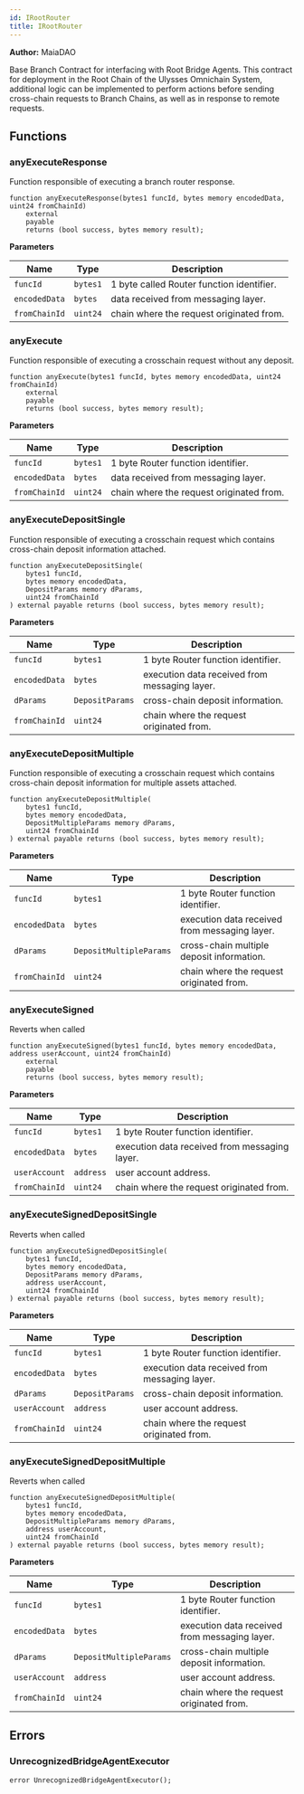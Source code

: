 ```yaml
---
id: IRootRouter
title: IRootRouter
---
```


**Author:**
MaiaDAO

Base Branch Contract for interfacing with Root Bridge Agents.
This contract for deployment in the Root Chain of the Ulysses Omnichain System,
additional logic can be implemented to perform actions before sending cross-chain
requests to Branch Chains, as well as in response to remote requests.


## Functions
### anyExecuteResponse

Function responsible of executing a branch router response.


```solidity
function anyExecuteResponse(bytes1 funcId, bytes memory encodedData, uint24 fromChainId)
    external
    payable
    returns (bool success, bytes memory result);
```
**Parameters**

|Name|Type|Description|
|----|----|-----------|
|`funcId`|`bytes1`|1 byte called Router function identifier.|
|`encodedData`|`bytes`|data received from messaging layer.|
|`fromChainId`|`uint24`|chain where the request originated from.|


### anyExecute

Function responsible of executing a crosschain request without any deposit.


```solidity
function anyExecute(bytes1 funcId, bytes memory encodedData, uint24 fromChainId)
    external
    payable
    returns (bool success, bytes memory result);
```
**Parameters**

|Name|Type|Description|
|----|----|-----------|
|`funcId`|`bytes1`|1 byte Router function identifier.|
|`encodedData`|`bytes`|data received from messaging layer.|
|`fromChainId`|`uint24`|chain where the request originated from.|


### anyExecuteDepositSingle

Function responsible of executing a crosschain request which contains cross-chain deposit information attached.


```solidity
function anyExecuteDepositSingle(
    bytes1 funcId,
    bytes memory encodedData,
    DepositParams memory dParams,
    uint24 fromChainId
) external payable returns (bool success, bytes memory result);
```
**Parameters**

|Name|Type|Description|
|----|----|-----------|
|`funcId`|`bytes1`|1 byte Router function identifier.|
|`encodedData`|`bytes`|execution data received from messaging layer.|
|`dParams`|`DepositParams`|cross-chain deposit information.|
|`fromChainId`|`uint24`|chain where the request originated from.|


### anyExecuteDepositMultiple

Function responsible of executing a crosschain request which contains cross-chain deposit information for multiple assets attached.


```solidity
function anyExecuteDepositMultiple(
    bytes1 funcId,
    bytes memory encodedData,
    DepositMultipleParams memory dParams,
    uint24 fromChainId
) external payable returns (bool success, bytes memory result);
```
**Parameters**

|Name|Type|Description|
|----|----|-----------|
|`funcId`|`bytes1`|1 byte Router function identifier.|
|`encodedData`|`bytes`|execution data received from messaging layer.|
|`dParams`|`DepositMultipleParams`|cross-chain multiple deposit information.|
|`fromChainId`|`uint24`|chain where the request originated from.|


### anyExecuteSigned

Reverts when called


```solidity
function anyExecuteSigned(bytes1 funcId, bytes memory encodedData, address userAccount, uint24 fromChainId)
    external
    payable
    returns (bool success, bytes memory result);
```
**Parameters**

|Name|Type|Description|
|----|----|-----------|
|`funcId`|`bytes1`|1 byte Router function identifier.|
|`encodedData`|`bytes`|execution data received from messaging layer.|
|`userAccount`|`address`|user account address.|
|`fromChainId`|`uint24`|chain where the request originated from.|


### anyExecuteSignedDepositSingle

Reverts when called


```solidity
function anyExecuteSignedDepositSingle(
    bytes1 funcId,
    bytes memory encodedData,
    DepositParams memory dParams,
    address userAccount,
    uint24 fromChainId
) external payable returns (bool success, bytes memory result);
```
**Parameters**

|Name|Type|Description|
|----|----|-----------|
|`funcId`|`bytes1`|1 byte Router function identifier.|
|`encodedData`|`bytes`|execution data received from messaging layer.|
|`dParams`|`DepositParams`|cross-chain deposit information.|
|`userAccount`|`address`|user account address.|
|`fromChainId`|`uint24`|chain where the request originated from.|


### anyExecuteSignedDepositMultiple

Reverts when called


```solidity
function anyExecuteSignedDepositMultiple(
    bytes1 funcId,
    bytes memory encodedData,
    DepositMultipleParams memory dParams,
    address userAccount,
    uint24 fromChainId
) external payable returns (bool success, bytes memory result);
```
**Parameters**

|Name|Type|Description|
|----|----|-----------|
|`funcId`|`bytes1`|1 byte Router function identifier.|
|`encodedData`|`bytes`|execution data received from messaging layer.|
|`dParams`|`DepositMultipleParams`|cross-chain multiple deposit information.|
|`userAccount`|`address`|user account address.|
|`fromChainId`|`uint24`|chain where the request originated from.|


## Errors
### UnrecognizedBridgeAgentExecutor

```solidity
error UnrecognizedBridgeAgentExecutor();
```

